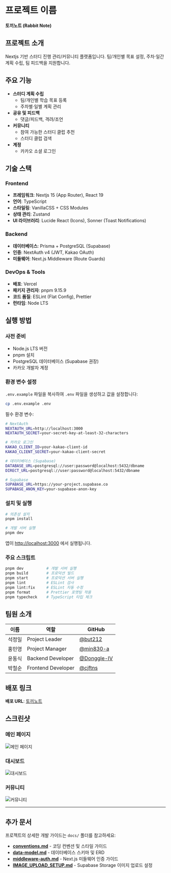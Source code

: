 # 프로젝트 이름

**토끼노트 (Rabbit Note)**

## 프로젝트 소개

Nextjs 기반 스터디 진행 관리/커뮤니티 플랫폼입니다. 팀/개인별 목표 설정, 주차·일간 계획 수립, 팀 피드백을 지원합니다.

## 주요 기능

- **스터디 계획 수립**
  - 팀/개인별 학습 목표 등록
  - 주차별·일별 계획 관리
- **공유 및 피드백**
  - 댓글/피드백, 격려/조언
- **커뮤니티**
  - 참여 가능한 스터디 클럽 추천
  - 스터디 클럽 검색
- **계정**
  - 카카오 소셜 로그인

## 기술 스택

### Frontend

- **프레임워크**: Nextjs 15 (App Router), React 19
- **언어**: TypeScript
- **스타일링**: VanillaCSS + CSS Modules
- **상태 관리**: Zustand
- **UI 라이브러리**: Lucide React (Icons), Sonner (Toast Notifications)

### Backend

- **데이터베이스**: Prisma + PostgreSQL (Supabase)
- **인증**: NextAuth v4 (JWT, Kakao OAuth)
- **미들웨어**: Next.js Middleware (Route Guards)

### DevOps & Tools

- **배포**: Vercel
- **패키지 관리자**: pnpm 9.15.9
- **코드 품질**: ESLint (Flat Config), Prettier
- **런타임**: Node LTS

## 실행 방법

### 사전 준비

- Node.js LTS 버전
- pnpm 설치
- PostgreSQL 데이터베이스 (Supabase 권장)
- 카카오 개발자 계정

### 환경 변수 설정

`.env.example` 파일을 복사하여 `.env` 파일을 생성하고 값을 설정합니다:

```bash
cp .env.example .env
```

필수 환경 변수:

```bash
# NextAuth
NEXTAUTH_URL=http://localhost:3000
NEXTAUTH_SECRET=your-secret-key-at-least-32-characters

# 카카오 로그인
KAKAO_CLIENT_ID=your-kakao-client-id
KAKAO_CLIENT_SECRET=your-kakao-client-secret

# 데이터베이스 (Supabase)
DATABASE_URL=postgresql://user:password@localhost:5432/dbname
DIRECT_URL=postgresql://user:password@localhost:5432/dbname

# Supabase
SUPABASE_URL=https://your-project.supabase.co
SUPABASE_ANON_KEY=your-supabase-anon-key
```

### 설치 및 실행

```bash
# 의존성 설치
pnpm install

# 개발 서버 실행
pnpm dev
```

앱이 <http://localhost:3000> 에서 실행됩니다.

### 주요 스크립트

```bash
pnpm dev          # 개발 서버 실행
pnpm build        # 프로덕션 빌드
pnpm start        # 프로덕션 서버 실행
pnpm lint         # ESLint 검사
pnpm lint:fix     # ESLint 자동 수정
pnpm format       # Prettier 포맷팅 적용
pnpm typecheck    # TypeScript 타입 체크
```

## 팀원 소개

| 이름   | 역할               | GitHub                                       |
| ------ | ------------------ | -------------------------------------------- |
| 석정일 | Project Leader     | [@but212](https://github.com/but212)         |
| 홍민영 | Project Manager    | [@min830-a](https://github.com/min830-a)     |
| 윤동식 | Backend Developer  | [@Donggle-IV](https://github.com/Donggle-IV) |
| 박철순 | Frontend Developer | [@cjftns](https://github.com/cjftns)         |

## 배포 링크

**배포 URL**: [토끼노트](https://tokkinote.vercel.app/)

## 스크린샷

### 메인 페이지

![메인 페이지](docs/screenshots/main.jpeg)

### 대시보드

![대시보드](docs/screenshots/dashboard.jpeg)

### 커뮤니티

![커뮤니티](docs/screenshots/community.jpeg)

---

## 추가 문서

프로젝트의 상세한 개발 가이드는 `docs/` 폴더를 참고하세요:

- **[conventions.md](docs/conventions.md)** - 코딩 컨벤션 및 스타일 가이드
- **[data-model.md](docs/data-model.md)** - 데이터베이스 스키마 및 ERD
- **[middleware-auth.md](docs/middleware-auth.md)** - Next.js 미들웨어 인증 가이드
- **[IMAGE_UPLOAD_SETUP.md](docs/IMAGE_UPLOAD_SETUP.md)** - Supabase Storage 이미지 업로드 설정
